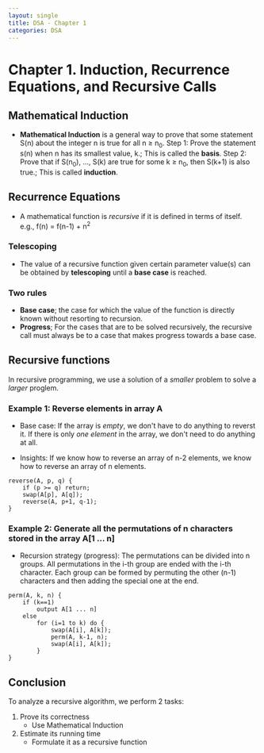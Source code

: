 ```yaml
---
layout: single
title: DSA - Chapter 1
categories: DSA
---
```


# Chapter 1. Induction, Recurrence Equations, and Recursive Calls

## Mathematical Induction

- **Mathematical Induction** is a general way to prove that some statement S(n) about the integer n is true for all n $\ge$ n<sub>0</sub>.
Step 1: Prove the statement s(n) when n has its smallest value, k.; This is called the **basis**.
Step 2: Prove that if S(n<sub>0</sub>), ..., S(k) are true for some k $\ge$ n<sub>0</sub>, then S(k+1) is also true.; This is called **induction**.

## Recurrence Equations

- A mathematical function is *recursive* if it is defined in terms of itself.
e.g., f(n) = f(n-1) + n<sup>2</sup>

### Telescoping
- The value of a recursive function given certain parameter value(s) can be obtained by **telescoping** until a **base case** is reached.

### Two rules
- **Base case**; the case for which the value of the function is directly known without resorting to recursion.
- **Progress**; For the cases that are to be solved recursively, the recursive call must always be to a case that makes progress towards a base case.

## Recursive functions
In recursive programming, we use a solution of a *smaller* problem to solve a *larger* proglem.

### Example 1: Reverse elements in array A
- Base case: If the array is *empty*, we don't have to do anything to reverst it.
             If there is only *one element* in the array, we don't need to do anything at all. 

- Insights: If we know how to reverse an array of n-2 elements, we know how to reverse an array of n elements.

```
reverse(A, p, q) {
    if (p >= q) return;
    swap(A[p], A[q]);
    reverse(A, p+1, q-1);
}
```

### Example 2: Generate all the permutations of n characters stored in the array A[1 ... n]
- Recursion strategy (progress): The permutations can be divided into n groups. All permutations in the i-th group are ended with the i-th character.
  Each group can be formed by permuting the other (n-1) characters and then adding the special one at the end.

```
perm(A, k, n) {
    if (k==1)
        output A[1 ... n]
    else
        for (i=1 to k) do {
            swap(A[i], A[k]);
            perm(A, k-1, n);
            swap(A[i], A[k]);
        }
}
```

## Conclusion
To analyze a recursive algorithm, we perform 2 tasks:
1. Prove its correctness
   - Use Mathematical Induction
2. Estimate its running time
   - Formulate it as a recursive function